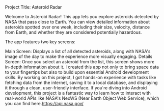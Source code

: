 Project Title:
Asteroid Radar

Welcome to Asteroid Radar! This app lets you explore asteroids detected by NASA that pass close to Earth. You can view detailed information about asteroids spotted over one week, including their size, velocity, distance from Earth, and whether they are considered potentially hazardous.

The app features two key screens:

Main Screen: Displays a list of all detected asteroids, along with NASA's image of the day to make the experience more visually engaging.
Details Screen: Once you select an asteroid from the list, this screen shows more in-depth information about it.
I created this app not only to bring space data to your fingertips but also to build upon essential Android development skills. By working on this project, I got hands-on experience with tasks like fetching data from the internet, saving it to a local database, and displaying it through a clean, user-friendly interface. If you're diving into Android development, this project is a fantastic way to learn how to interact with real-world APIs like NASA's NeoWS (Near Earth Object Web Service), which you can find here.https://api.nasa.gov/
